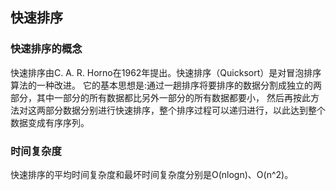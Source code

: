 ## 快速排序
### 快速排序的概念
快速排序由C. A. R. Horno在1962年提出。快速排序（Quicksort）是对冒泡排序算法的一种改进。
它的基本思想是:通过一趟排序将要排序的数据分割成独立的两部分，其中一部分的所有数据都比另外一部分的所有数据都要小，
然后再按此方法对这两部分数据分别进行快速排序，整个排序过程可以递归进行，以此达到整个数据变成有序序列。
### 时间复杂度
快速排序的平均时间复杂度和最坏时间复杂度分别是O(nlogn)、O(n^2)。
